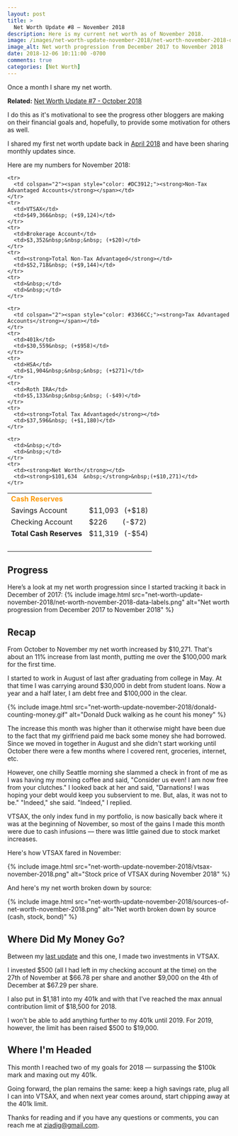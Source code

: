 ```yaml
---
layout: post
title: >
  Net Worth Update #8 – November 2018
description: Here is my current net worth as of November 2018.
image: /images/net-worth-update-november-2018/net-worth-november-2018-data-labels.png
image_alt: Net worth progression from December 2017 to November 2018
date: 2018-12-06 10:11:00 -0700
comments: true
categories: [Net Worth]
---
```

Once a month I share my net worth.

**Related:** [Net Worth Update #7 - October 2018](/net-worth-october-2018)

I do this as it's motivational to see the progress other bloggers are making on their financial goals and, hopefully, to provide some motivation for others as well.

I shared my first net worth update back in [April 2018](/net-worth-april-2018) and have been sharing monthly updates since.

Here are my numbers for November 2018:
<table>
  <tbody>
    <tr>
      <td colspan="2"><span style="color: #FF9900;"><strong>Cash Reserves</strong></span></td>
    </tr>
    <tr>
      <td>Savings Account</td>
      <td>$11,093&nbsp;&nbsp; (+$18)</td>
    </tr>
    <tr>
      <td>Checking Account</td>
      <td>$226&nbsp;&nbsp;&nbsp;&nbsp;&nbsp;&nbsp;&nbsp; (-$72)</td>
    </tr>
    <tr>
      <td><strong>Total Cash Reserves</strong></td>
      <td>$11,319&nbsp;&nbsp; (-$54)</td>
    </tr>
    <tr>
      <td>&nbsp;</td>
      <td>&nbsp;</td>
    </tr>

    <tr>
      <td colspan="2"><span style="color: #DC3912;"><strong>Non-Tax Advantaged Accounts</strong></span></td>
    </tr>
    <tr>
      <td>VTSAX</td>
      <td>$49,366&nbsp; (+$9,124)</td>
    </tr>
    <tr>
      <td>Brokerage Account</td>
      <td>$3,352&nbsp;&nbsp;&nbsp; (+$20)</td>
    </tr>
    <tr>
      <td><strong>Total Non-Tax Advantaged</strong></td>
      <td>$52,718&nbsp; (+$9,144)</td>
    </tr>
    <tr>
      <td>&nbsp;</td>
      <td>&nbsp;</td>
    </tr>

    <tr>
      <td colspan="2"><span style="color: #3366CC;"><strong>Tax Advantaged Accounts</strong></span></td>
    </tr>
    <tr>
      <td>401k</td>
      <td>$30,559&nbsp; (+$958)</td>
    </tr>
    <tr>
      <td>HSA</td>
      <td>$1,904&nbsp;&nbsp;&nbsp; (+$271)</td>
    </tr>
    <tr>
      <td>Roth IRA</td>
      <td>$5,133&nbsp;&nbsp;&nbsp; (-$49)</td>
    </tr>
    <tr>
      <td><strong>Total Tax Advantaged</strong></td>
      <td>$37,596&nbsp; (+$1,180)</td>
    </tr>

    <tr>
      <td>&nbsp;</td>
      <td>&nbsp;</td>
    </tr>
    <tr>
      <td><strong>Net Worth</strong></td>
      <td><strong>$101,634	&nbsp;</strong>&nbsp;(+$10,271)</td>
    </tr>
  </tbody>
</table>

## Progress
Here’s a look at my net worth progression since I started tracking it back in December of 2017:
{% include image.html src="net-worth-update-november-2018/net-worth-november-2018-data-labels.png" alt="Net worth progression from December 2017 to November 2018" %}

## Recap
From October to November my net worth increased by $10,271. That's about an 11% increase from last month, putting me over the $100,000 mark for the first time.

I started to work in August of last after graduating from college in May. At that time I was carrying around $30,000 in debt from student loans. Now a year and a half later, I am debt free and $100,000 in the clear.

{% include image.html src="net-worth-update-november-2018/donald-counting-money.gif" alt="Donald Duck walking as he count his money" %}

The increase this month was higher than it otherwise might have been due to the fact that my girlfriend paid me back some money she had borrowed. Since we moved in together in August and she didn't start working until October there were a few months where I covered rent, groceries, internet, etc.

However, one chilly Seattle morning she slammed a check in front of me as I was having my morning coffee and said, "Consider us even! I am now free from your clutches." I looked back at her and said, "Darnations! I was hoping your debt would keep you subservient to me. But, alas, it was not to be." "Indeed," she said. "Indeed," I replied.

VTSAX, the only index fund in my portfolio, is now basically back where it was at the beginning of November, so most of the gains I made this month were due to cash infusions –– there was little gained due to stock market increases.

Here's how VTSAX fared in November:

{% include image.html src="net-worth-update-november-2018/vtsax-november-2018.png" alt="Stock price of VTSAX during November 2018" %}



And here's my net worth broken down by source:

{% include image.html src="net-worth-update-november-2018/sources-of-net-worth-november-2018.png" alt="Net worth broken down by source (cash, stock, bond)" %}

## Where Did My Money Go?

Between my [last update](/net-worth-october-2018) and this one, I made two investments in VTSAX.

I invested $500 (all I had left in my checking account at the time) on the 27th of November at $66.78 per share and another $9,000 on the 4th of December at $67.29 per share.

I also put in $1,181 into my 401k and with that I've reached the max annual contribution limit of $18,500 for 2018.

I won't be able to add anything further to my 401k until 2019. For 2019, however, the limit has been raised $500 to $19,000.

## Where I'm Headed

This month I reached two of my goals for 2018 –– surpassing the $100k mark and maxing out my 401k.

Going forward, the plan remains the same: keep a high savings rate, plug all I can into VTSAX, and when next year comes around, start chipping away at the 401k limit.

Thanks for reading and if you have any questions or comments, you can reach me at ziadig@gmail.com.
